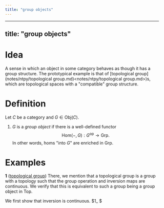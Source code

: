 ```yaml
---
title: "group objects"
---
```


---
title: "group objects"
---

# Idea
A sense in which an object in some category behaves as though it has a group structure. The prototypical example is that of [topological group](notes/ntpy/topological group.md)<notes/ntpy/topological group.md>)s, which are topological spaces with a "compatible" group structure.

# Definition
Let $C$ be a category and $G\in \text{Obj}(C)$.
1. $G$ is a *group object* if there is a well-defined functor $$\text{Hom}(-,G):G^\text{op}\to\text{Grp}.$$ In other words, homs "into $G$" are enriched in $\text{Grp}$.

# Examples
**1** ([topological group](<notes/ntpy/topological group.md>))
There, we mention that a topological group is a group with a topology such that the group operation and inversion maps are continuous. We verify that this is equivalent to such a group being a group object in $\text{Top}$.

We first show that inversion is continuous. $1_
$